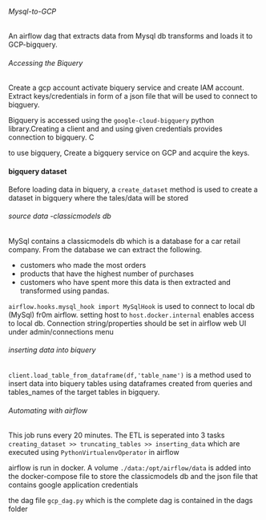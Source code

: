 ###### Mysql-to-GCP
An airflow dag that extracts data from Mysql db transforms and loads it to GCP-bigquery. 

###### Accessing the Biquery 
Create a gcp account activate biquery service and create IAM account. Extract keys/credentials in form of a json file that will be used to connect to biqguery.

Bigquery is accessed using the ```google-cloud-bigquery``` python library.Creating a client and and using given credentials provides connection to bigquery. C

to use bigquery, Create a bigquery service on GCP and acquire the keys.

#### bigquery dataset
Before loading data in biquery, a ```create_dataset``` method is used to create a dataset in bigquery where the tales/data will be stored

###### source data -classicmodels db
MySql contains a classicmodels db which is a database for a car retail company.
From the database we can extract the following.
* customers who made the most orders
* products that have the highest number of purchases
* customers who have spent more
this data is then extracted and transformed using pandas.

```airflow.hooks.mysql_hook import MySqlHook``` is used to connect to local db (MySql) fr0m airflow. setting host to ```host.docker.internal``` enables access to local db. Connection string/properties should be set  in airflow web UI under admin/connections menu

###### inserting data into biquery
```client.load_table_from_dataframe(df,'table_name')``` is a method used to insert data into biquery tables using dataframes created from queries and tables_names of the target tables in bigquery.

###### Automating with airflow
This job runs every 20 minutes. The ETL is seperated into 3 tasks ```creating_dataset >> truncating_tables >> inserting_data``` which are executed using ```PythonVirtualenvOperator``` in airflow

airflow is run in docker. A volume ```./data:/opt/airflow/data``` is added into the docker-compose file to store the classicmodels db and the json file that contains google application credentials

the dag file ```gcp_dag.py``` which is the complete dag is contained in the dags folder
